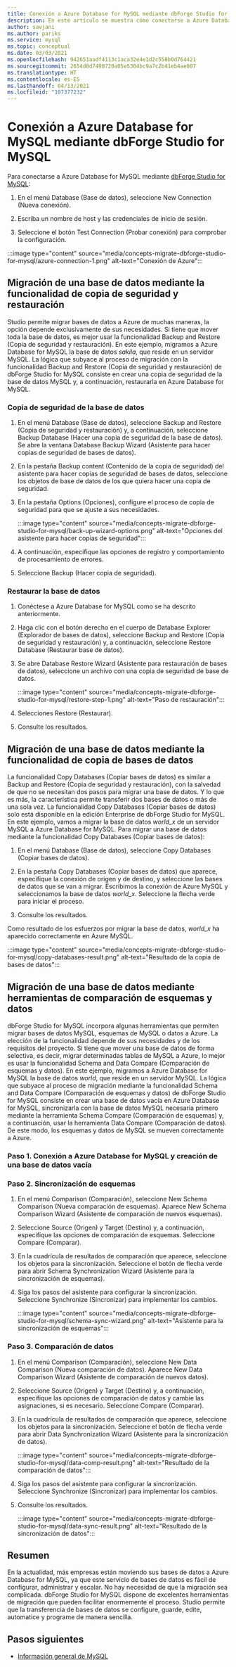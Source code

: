 ```yaml
---
title: Conexión a Azure Database for MySQL mediante dbForge Studio for MySQL
description: En este artículo se muestra cómo conectarse a Azure Database for MySQL Server a través de dbForge Studio for MySQL.
author: savjani
ms.author: pariks
ms.service: mysql
ms.topic: conceptual
ms.date: 03/03/2021
ms.openlocfilehash: 942651aadf4113c1aca32e4e1d2c558b0d764421
ms.sourcegitcommit: 2654d8d7490720a05e5304bc9a7c2b41eb4ae007
ms.translationtype: HT
ms.contentlocale: es-ES
ms.lasthandoff: 04/13/2021
ms.locfileid: "107377232"
---
```

# <a name="connect-to-azure-database-for-mysql-using-dbforge-studio-for-mysql"></a>Conexión a Azure Database for MySQL mediante dbForge Studio for MySQL

Para conectarse a Azure Database for MySQL mediante [dbForge Studio for MySQL](https://www.devart.com/dbforge/mysql/studio/):

1. En el menú Database (Base de datos), seleccione New Connection (Nueva conexión).

2. Escriba un nombre de host y las credenciales de inicio de sesión.

3. Seleccione el botón Test Connection (Probar conexión) para comprobar la configuración.

:::image type="content" source="media/concepts-migrate-dbforge-studio-for-mysql/azure-connection-1.png" alt-text="Conexión de Azure":::

## <a name="migrate-a-database-using-the-backup-and-restore-functionality"></a>Migración de una base de datos mediante la funcionalidad de copia de seguridad y restauración

Studio permite migrar bases de datos a Azure de muchas maneras, la opción depende exclusivamente de sus necesidades. Si tiene que mover toda la base de datos, es mejor usar la funcionalidad Backup and Restore (Copia de seguridad y restauración). En este ejemplo, migramos a Azure Database for MySQL la base de datos *sakila*, que reside en un servidor MySQL. La lógica que subyace al proceso de migración con la funcionalidad Backup and Restore (Copia de seguridad y restauración) de dbForge Studio for MySQL consiste en crear una copia de seguridad de la base de datos MySQL y, a continuación, restaurarla en Azure Database for MySQL.

### <a name="back-up-the-database"></a>Copia de seguridad de la base de datos

1. En el menú Database (Base de datos), seleccione Backup and Restore (Copia de seguridad y restauración) y, a continuación, seleccione Backup Database (Hacer una copia de seguridad de la base de datos). Se abre la ventana Database Backup Wizard (Asistente para hacer copias de seguridad de bases de datos).

2. En la pestaña Backup content (Contenido de la copia de seguridad) del asistente para hacer copias de seguridad de bases de datos, seleccione los objetos de base de datos de los que quiera hacer una copia de seguridad.

3. En la pestaña Options (Opciones), configure el proceso de copia de seguridad para que se ajuste a sus necesidades.

    :::image type="content" source="media/concepts-migrate-dbforge-studio-for-mysql/back-up-wizard-options.png" alt-text="Opciones del asistente para hacer copias de seguridad":::

4. A continuación, especifique las opciones de registro y comportamiento de procesamiento de errores.

5. Seleccione Backup (Hacer copia de seguridad).

### <a name="restore-the-database"></a>Restaurar la base de datos

1. Conéctese a Azure Database for MySQL como se ha descrito anteriormente.

2. Haga clic con el botón derecho en el cuerpo de Database Explorer (Explorador de bases de datos), seleccione Backup and Restore (Copia de seguridad y restauración) y, a continuación, seleccione Restore Database (Restaurar base de datos).

3. Se abre Database Restore Wizard (Asistente para restauración de bases de datos), seleccione un archivo con una copia de seguridad de base de datos.

    :::image type="content" source="media/concepts-migrate-dbforge-studio-for-mysql/restore-step-1.png" alt-text="Paso de restauración":::

4. Selecciones Restore (Restaurar).

5. Consulte los resultados.

## <a name="migrate-a-database-using-the-copy-databases-functionality"></a>Migración de una base de datos mediante la funcionalidad de copia de bases de datos

La funcionalidad Copy Databases (Copiar bases de datos) es similar a Backup and Restore (Copia de seguridad y restauración), con la salvedad de que no se necesitan dos pasos para migrar una base de datos. Y lo que es más, la característica permite transferir dos bases de datos o más de una sola vez. La funcionalidad Copy Databases (Copiar bases de datos) solo está disponible en la edición Enterprise de dbForge Studio for MySQL.
En este ejemplo, vamos a migrar la base de datos *world_x* de un servidor MySQL a Azure Database for MySQL.
Para migrar una base de datos mediante la funcionalidad Copy Databases (Copiar bases de datos):

1. En el menú Database (Base de datos), seleccione Copy Databases (Copiar bases de datos). 

2. En la pestaña Copy Databases (Copiar bases de datos) que aparece, especifique la conexión de origen y de destino, y seleccione las bases de datos que se van a migrar. Escribimos la conexión de Azure MySQL y seleccionamos la base de datos *world_x*. Seleccione la flecha verde para iniciar el proceso.

3. Consulte los resultados.

Como resultado de los esfuerzos por migrar la base de datos, *world_x* ha aparecido correctamente en Azure MySQL.

:::image type="content" source="media/concepts-migrate-dbforge-studio-for-mysql/copy-databases-result.png" alt-text="Resultado de la copia de bases de datos":::

## <a name="migrate-a-database-using-schema-and-data-compare-tools"></a>Migración de una base de datos mediante herramientas de comparación de esquemas y datos

dbForge Studio for MySQL incorpora algunas herramientas que permiten migrar bases de datos MySQL, esquemas de MySQL o datos a Azure. La elección de la funcionalidad depende de sus necesidades y de los requisitos del proyecto. Si tiene que mover una base de datos de forma selectiva, es decir, migrar determinadas tablas de MySQL a Azure, lo mejor es usar la funcionalidad Schema and Data Compare (Comparación de esquemas y datos).
En este ejemplo, migramos a Azure Database for MySQL la base de datos *world*, que reside en un servidor MySQL. La lógica que subyace al proceso de migración mediante la funcionalidad Schema and Data Compare (Comparación de esquemas y datos) de dbForge Studio for MySQL consiste en crear una base de datos vacía en Azure Database for MySQL, sincronizarla con la base de datos MySQL necesaria primero mediante la herramienta Schema Compare (Comparación de esquemas) y, a continuación, usar la herramienta Data Compare (Comparación de datos). De este modo, los esquemas y datos de MySQL se mueven correctamente a Azure.

### <a name="step-1-connect-to-azure-database-for-mysql-and-create-an-empty-database"></a>Paso 1. Conexión a Azure Database for MySQL y creación de una base de datos vacía

### <a name="step-2-schema-synchronization"></a>Paso 2. Sincronización de esquemas

1. En el menú Comparison (Comparación), seleccione New Schema Comparison (Nueva comparación de esquemas).
Aparece New Schema Comparison Wizard (Asistente de comparación de nuevos esquemas).

2. Seleccione Source (Origen) y Target (Destino) y, a continuación, especifique las opciones de comparación de esquemas. Seleccione Compare (Comparar).

3. En la cuadrícula de resultados de comparación que aparece, seleccione los objetos para la sincronización. Seleccione el botón de flecha verde para abrir Schema Synchronization Wizard (Asistente para la sincronización de esquemas).

4. Siga los pasos del asistente para configurar la sincronización. Seleccione Synchronize (Sincronizar) para implementar los cambios.

    :::image type="content" source="media/concepts-migrate-dbforge-studio-for-mysql/schema-sync-wizard.png" alt-text="Asistente para la sincronización de esquemas":::

### <a name="step-3-data-comparison"></a>Paso 3. Comparación de datos

1. En el menú Comparison (Comparación), seleccione New Data Comparison (Nueva comparación de datos). Aparece New Data Comparison Wizard (Asistente de comparación de nuevos datos).

2. Seleccione Source (Origen) y Target (Destino) y, a continuación, especifique las opciones de comparación de datos y cambie las asignaciones, si es necesario. Seleccione Compare (Comparar).

3. En la cuadrícula de resultados de comparación que aparece, seleccione los objetos para la sincronización. Seleccione el botón de flecha verde para abrir Data Synchronization Wizard (Asistente para la sincronización de datos).

    :::image type="content" source="media/concepts-migrate-dbforge-studio-for-mysql/data-comp-result.png" alt-text="Resultado de la comparación de datos":::

4. Siga los pasos del asistente para configurar la sincronización. Seleccione Synchronize (Sincronizar) para implementar los cambios.

5. Consulte los resultados.

    :::image type="content" source="media/concepts-migrate-dbforge-studio-for-mysql/data-sync-result.png" alt-text="Resultado de la sincronización de datos":::

## <a name="summary"></a>Resumen

En la actualidad, más empresas están moviendo sus bases de datos a Azure Database for MySQL, ya que este servicio de bases de datos es fácil de configurar, administrar y escalar. No hay necesidad de que la migración sea complicada. dbForge Studio for MySQL dispone de excelentes herramientas de migración que pueden facilitar enormemente el proceso. Studio permite que la transferencia de bases de datos se configure, guarde, edite, automatice y programe de manera sencilla.

## <a name="next-steps"></a>Pasos siguientes
- [Información general de MySQL](overview.md)
